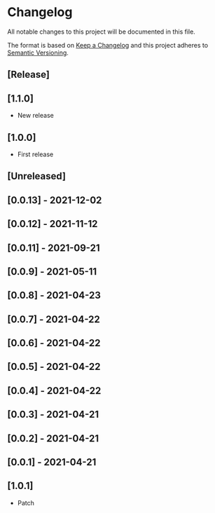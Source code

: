 # Changelog

All notable changes to this project will be documented in this file.

The format is based on [Keep a Changelog](http://keepachangelog.com/en/1.0.0/)
and this project adheres to [Semantic Versioning](http://semver.org/spec/v2.0.0.html).

## [Release]

## [1.1.0]

- New release
## [1.0.0]

- First release
## [Unreleased]

## [0.0.13] - 2021-12-02

## [0.0.12] - 2021-11-12

## [0.0.11] - 2021-09-21

## [0.0.9] - 2021-05-11

## [0.0.8] - 2021-04-23

## [0.0.7] - 2021-04-22

## [0.0.6] - 2021-04-22

## [0.0.5] - 2021-04-22

## [0.0.4] - 2021-04-22

## [0.0.3] - 2021-04-21

## [0.0.2] - 2021-04-21

## [0.0.1] - 2021-04-21

## [1.0.1]

- Patch
